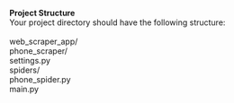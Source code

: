 **Project Structure**
<br>Your project directory should have the following structure:
<br><br>
web_scraper_app/
<br>    phone_scraper/
<br>        settings.py
<br>        spiders/
<br>            phone_spider.py
<br>    main.py
